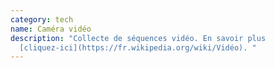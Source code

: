 ```yaml
---
category: tech
name: Caméra vidéo
description: "Collecte de séquences vidéo. En savoir plus
  [cliquez-ici](https://fr.wikipedia.org/wiki/Vidéo). "
---
```

